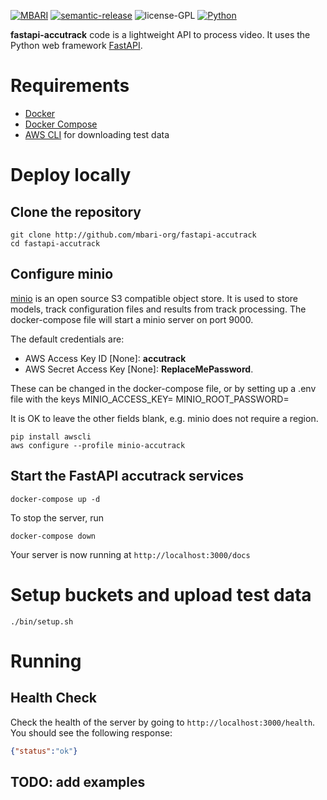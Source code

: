 [![MBARI](https://www.mbari.org/wp-content/uploads/2014/11/logo-mbari-3b.png)](http://www.mbari.org)
[![semantic-release](https://img.shields.io/badge/%20%20%F0%9F%93%A6%F0%9F%9A%80-semantic--release-e10079.svg)](https://github.com/semantic-release/semantic-release)
![license-GPL](https://img.shields.io/badge/license-GPL-blue)
[![Python](https://img.shields.io/badge/language-Python-blue.svg)](https://www.python.org/downloads/)

**fastapi-accutrack** code is a lightweight API to process video. It uses the Python web framework [FastAPI](https://fastapi.tiangolo.com/).
 
# Requirements

- [Docker](https://docs.docker.com/get-docker/)
- [Docker Compose](https://docs.docker.com/compose/install/)
- [AWS CLI](https://docs.aws.amazon.com/cli/latest/userguide/cli-chap-install.html) for downloading test data

# Deploy locally

## Clone the repository
```shell
git clone http://github.com/mbari-org/fastapi-accutrack
cd fastapi-accutrack
```

## Configure minio

[minio](https://min.io/) is an open source S3 compatible object store.  It is used to store models, track configuration files and results from track processing.  The docker-compose file will start a minio server on port 9000.  

The default credentials are:
- AWS Access Key ID [None]: **accutrack** 
- AWS Secret Access Key [None]: **ReplaceMePassword**.

These can be changed in the docker-compose file, or by setting up a .env file with the keys
MINIO_ACCESS_KEY=<your new kay>
MINIO_ROOT_PASSWORD=<your new password>

It is OK to leave the other fields blank, e.g. minio does not require a region.  
```shell
pip install awscli
aws configure --profile minio-accutrack
```

## Start the FastAPI accutrack services
  
```shell
docker-compose up -d
``` 

To stop the server, run
```shell
docker-compose down
```

Your server is now running at `http://localhost:3000/docs`

# Setup buckets and upload test data
```shell
./bin/setup.sh
```
 
# Running

## Health Check
Check the health of the server by going to `http://localhost:3000/health`.  You should see the following response:

```json
{"status":"ok"}
```

## TODO: add examples